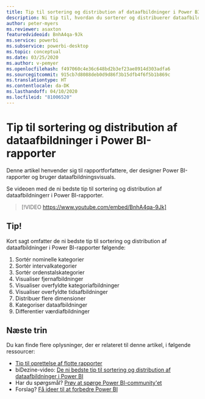 ```yaml
---
title: Tip til sortering og distribution af dataafbildninger i Power BI-rapporter
description: Ni tip til, hvordan du sorterer og distribuerer dataafbildninger i Power BI-rapportvisuals, i Power BI Desktop eller i Power BI-tjenesten.
author: peter-myers
ms.reviewer: asaxton
featuredvideoid: BnhA4qa-9Jk
ms.service: powerbi
ms.subservice: powerbi-desktop
ms.topic: conceptual
ms.date: 03/25/2020
ms.author: v-pemyer
ms.openlocfilehash: f497060c4e36c648bd2b3ef23ae8914d303adfa6
ms.sourcegitcommit: 915cb7d8088deb0d9d86f3b15dfb4f6f5b1b869c
ms.translationtype: HT
ms.contentlocale: da-DK
ms.lasthandoff: 04/10/2020
ms.locfileid: "81006520"
---
```

# <a name="tips-to-sort-and-distribute-data-plots-in-power-bi-reports"></a>Tip til sortering og distribution af dataafbildninger i Power BI-rapporter

Denne artikel henvender sig til rapportforfattere, der designer Power BI-rapporter og bruger dataafbildningsvisuals.

Se videoen med de ni bedste tip til sortering og distribution af dataafbildningerr i Power BI-rapporter.

> [!VIDEO https://www.youtube.com/embed/BnhA4qa-9Jk]

## <a name="tips"></a>Tip!

Kort sagt omfatter de ni bedste tip til sortering og distribution af dataafbildninger i Power BI-rapporter følgende:

1. Sortér nominelle kategorier
1. Sortér intervalkategorier
1. Sortér ordenstalskategorier
1. Visualiser fjernafbildninger
1. Visualiser overfyldte kategoriafbildninger
1. Visualiser overfyldte tidsafbildninger
1. Distribuer flere dimensioner
1. Kategoriser dataafbildninger
1. Differentier værdiafbildninger

## <a name="next-steps"></a>Næste trin

Du kan finde flere oplysninger, der er relateret til denne artikel, i følgende ressourcer:

- [Tip til oprettelse af flotte rapporter](../power-bi-reports-tips-and-tricks-for-creating.md)
- biDezine-video: [De ni bedste tip til sortering og distribution af dataafbildninger i Power BI](https://www.youtube.com/watch?v=BnhA4qa-9Jk)
- Har du spørgsmål? [Prøv at spørge Power BI-community'et](https://community.powerbi.com/)
- Forslag? [Få ideer til at forbedre Power BI](https://ideas.powerbi.com/)
